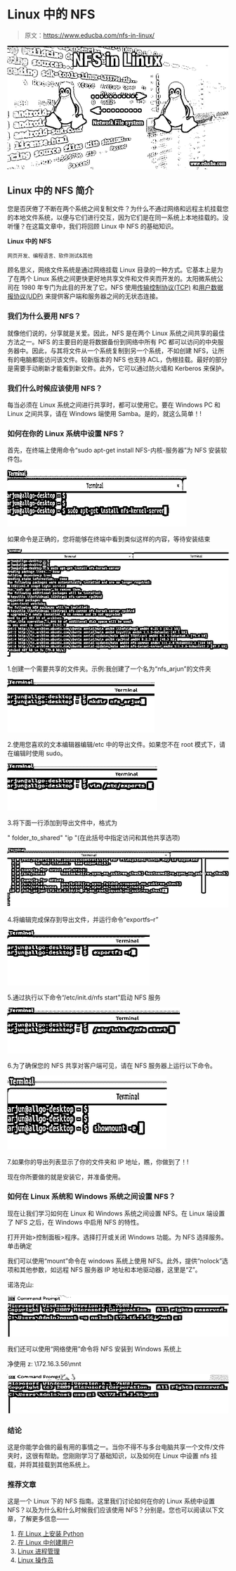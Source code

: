 # Linux 中的 NFS

> 原文：<https://www.educba.com/nfs-in-linux/>

![nfs in linux](img/2602258e7c08a1c43b3b0f234ef0b0af.png)



## Linux 中的 NFS 简介

您是否厌倦了不断在两个系统之间复制文件？为什么不通过网络和远程主机挂载您的本地文件系统，以便与它们进行交互，因为它们是在同一系统上本地挂载的。没听懂？在这篇文章中，我们将回顾 Linux 中 NFS 的基础知识。

**Linux 中的 NFS**

<small>网页开发、编程语言、软件测试&其他</small>

顾名思义，网络文件系统是通过网络挂载 Linux 目录的一种方式。它基本上是为了在两个 Linux 系统之间更快更好地共享文件和文件夹而开发的。太阳微系统公司在 1980 年专门为此目的开发了它。NFS 使用[传输控制协议(TCP)](https://www.educba.com/what-is-tcp-protocol/) 和[用户数据报协议(UDP)](https://www.educba.com/user-datagram-protocol/) 来提供客户端和服务器之间的无状态连接。

### 我们为什么要用 NFS？

就像他们说的，分享就是关爱。因此，NFS 是在两个 Linux 系统之间共享的最佳方法之一。NFS 的主要目的是将数据备份到网络中所有 PC 都可以访问的中央服务器中。因此，与其将文件从一个系统复制到另一个系统，不如创建 NFS，让所有的电脑都能访问该文件。较新版本的 NFS 也支持 ACL，伪根挂载。最好的部分是需要手动刷新才能看到新文件。此外，它可以通过防火墙和 Kerberos 来保护。

### 我们什么时候应该使用 NFS？

每当必须在 Linux 系统之间进行共享时，都可以使用它。要在 Windows PC 和 Linux 之间共享，请在 Windows 端使用 Samba。是的，就这么简单！!

### 如何在你的 Linux 系统中设置 NFS？

首先，在终端上使用命令“sudo apt-get install NFS-内核-服务器”为 NFS 安装软件包。

![NFS in Linux-1.1](img/9b8b77e3aae4cb57659edf84bc4ab4e5.png)



如果命令是正确的，您将能够在终端中看到类似这样的内容，等待安装结束

![NFS in Linux-1.2](img/08206adc62c155653b2904d37495fc42.png)



1.创建一个需要共享的文件夹。示例:我创建了一个名为“nfs_arjun”的文件夹

![NFS in Linux-1.3](img/6b43ce19bc022fea7173e0e3be605f98.png)



2.使用您喜欢的文本编辑器编辑/etc 中的导出文件。如果您不在 root 模式下，请在编辑时使用 sudo。

![NFS in Linux-1.4](img/cee3533da7660522e9d438ddfc2f13a3.png)



3.将下面一行添加到导出文件中，格式为

" folder_to_shared" "ip "(在此括号中指定访问和其他共享选项)

![NFS in Linux-1.5](img/d538ba81e199ac9b0a67fbe80f868342.png)



4.将编辑完成保存到导出文件，并运行命令“exportfs–r”

![NFS in Linux-1.6](img/2b5a1d46b3121a7abbdda1e72abd961e.png)



5.通过执行以下命令“/etc/init.d/nfs start”启动 NFS 服务

![Terminal-1.7](img/7a2a96d3e236409c44e1790d3e4ea288.png)



6.为了确保您的 NFS 共享对客户端可见，请在 NFS 服务器上运行以下命令。

![Terminal-1.8](img/aa13ff20f4d7bd8d673a5579dd45e418.png)



7.如果你的导出列表显示了你的文件夹和 IP 地址，瞧，你做到了！!

现在你所要做的就是安装它，并准备使用。

### 如何在 Linux 系统和 Windows 系统之间设置 NFS？

现在让我们学习如何在 Linux 和 Windows 系统之间设置 NFS。在 Linux 端设置了 NFS 之后，在 Windows 中启用 NFS 的特性。

打开开始>控制面板>程序。选择打开或关闭 Windows 功能。为 NFS 选择服务。单击确定

我们可以使用“mount”命令在 windows 系统上使用 NFS。此外，提供“nolock”选项和其他参数，如远程 NFS 服务器 IP 地址和本地驱动器，这里是“Z”。

诺洛克山:

![Command Prompt-1.9](img/c4f5efcfd23f79d07028c40b82310ca6.png)



我们还可以使用“网络使用”命令将 NFS 安装到 Windows 系统上

净使用 z: \\172.16.3.56\mnt

![NFS in Linux-1.10](img/8b19a1e80126343aa80ccfc9a41f9c5c.png)



### 结论

这是你能学会做的最有用的事情之一。当你不得不与多台电脑共享一个文件/文件夹时，这很有帮助。您刚刚学习了基础知识，以及如何在 Linux 中设置 nfs 挂载，并将其挂载到其他系统上。

### 推荐文章

这是一个 Linux 下的 NFS 指南。这里我们讨论如何在你的 Linux 系统中设置 NFS？以及为什么和什么时候我们应该使用 NFS？分别是。您也可以阅读以下文章，了解更多信息——

1.  [在 Linux 上安装 Python](https://www.educba.com/install-python-on-linux/)
2.  [在 Linux 中创建用户](https://www.educba.com/create-user-in-linux/)
3.  [Linux 进程管理](https://www.educba.com/linux-process-management/)
4.  [Linux 操作员](https://www.educba.com/linux-operators/)





